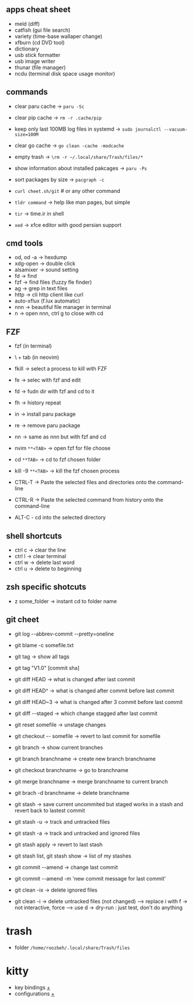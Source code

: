 ## apps cheat sheet

- meld (diff)
- catfish (gui file search)
- variety (time-base wallaper change)
- xfburn (cd DVD tool)
- dictionary
- usb stick formatter
- usb image writer
- thunar (file manager)
- ncdu (terminal disk space usage monitor)

## commands

- clear paru cache -> `paru -Sc`
- clear pip cache -> `rm -r .cache/pip`
- keep only last 100MB log files in systemd -> `sudo journalctl --vacuum-size=100M`
- clear go cache -> `go clean -cache -modcache`
- empty trash -> `\rm -r ~/.local/share/Trash/files/*`

- show information about installed pakcages -> `paru -Ps`
- sort packages by size -> `pacgraph -c`

- `curl cheet.sh/git` # or any other command
- `tldr command` -> help like man pages, but simple
- `tir` -> time.ir in shell
-  `xed` -> xfce editor with good persian support

## cmd tools

- od, od -a -> hexdump
- xdg-open -> double click
- alsamixer -> sound setting
- fd -> find
- fzf -> find files (fuzzy fle finder)
- ag -> grep in text files
- http -> cli http client like curl
- auto-xflux (f.lux automatic)
- nnn -> beautiful file manager in terminal
- n -> open nnn, ctrl g to close with cd

## FZF

- fzf (in terminal)
- \ + tab (in neovim)

- fkill -> select a process to kill with FZF
- fe -> selec with fzf and edit
- fd -> fudn dir with fzf and cd to it
- fh -> history repeat
- in -> install paru package
- re -> remove paru package
- nn -> same as nnn but with fzf and cd
- nvim `**<TAB>` -> open fzf for file choose
- cd `**TAB>` -> cd to fzf chosen folder
- kill -9 `**<TAB>` -> kill the fzf chosen process
- CTRL-T -> Paste the selected files and directories onto the command-line
- CTRL-R -> Paste the selected command from history onto the command-line
- ALT-C - cd into the selected directory

## shell shortcuts

- ctrl c -> clear the line
- ctrl l -> clear terminal
- ctrl w -> delete last word
- ctrl u -> delete to beginning

## zsh specific shotcuts

- z some_folder -> instant cd to folder name

## git cheet

- git log --abbrev-commit --pretty=oneline
- git blame -c somefile.txt

- git tag -> show all tags
- git tag "V1.0" [commit sha]

- git diff HEAD -> what is changed after last commit
- git diff HEAD^ -> what is changed after commit before last commit
- git diff HEAD~3 -> what is changed after 3 commit before last commit

- git diff --staged -> which change stagged after last commit
- git reset somefile -> unstage changes
- git checkout -- somefile -> revert to last commit for somefile

- git branch -> show current branches
- git branch branchname -> create new branch branchname
- git checkout branchname -> go to branchname
- git merge branchname -> merge branchname to current branch
- git brach -d branchname -> delete branchname

- git stash -> save current uncommited but staged works in a stash and revert back to lastest commit
- git stash -u -> track and untracked files
- git stash -a -> track and untracked and ignored files
- git stash apply -> revert to last stash
- git stash list, git stash show -> list of my stashes

- git commit --amend -> change last commit
- git commit --amend -m 'new commit message for last commit'

- git clean -ix -> delete ignored files
- git clean -i -> delete untracked files (not changed)
  --> replace i with f -> not interactive, force
  --> use d -> dry-run : just test, don't do anything

# trash

- folder `/home/roozbeh/.local/share/Trash/files`

# kitty

- key bindings [+](https://sw.kovidgoyal.net/kitty/overview/)
- configurations [+](https://sw.kovidgoyal.net/kitty/conf/)
